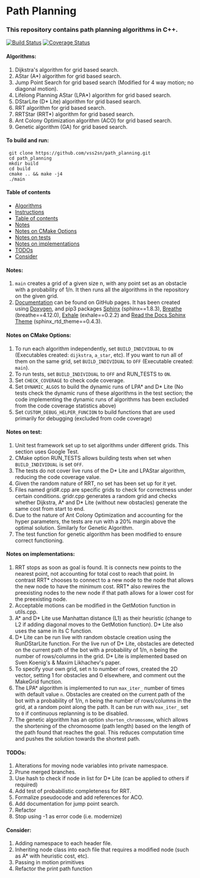 # Path Planning #

### This repository contains path planning algorithms in C++. ###

[![Build Status](https://travis-ci.com/vss2sn/path_planning.svg?branch=master)](https://travis-ci.com/vss2sn/path_planning)
[![Coverage Status](https://codecov.io/gh/vss2sn/path_planning/branch/master/graphs/badge.svg)](https://codecov.io/gh/vss2sn/path_planning/branch/master)

<a name="algorithms"></a>
#### Algorithms: ####
1. Dijkstra's algorithm for grid based search.
2. AStar (A*) algorithm for grid based search.
3. Jump Point Search for grid based search (Modified for 4 way motion; no diagonal motion).
4. Lifelong Planning AStar (LPA*) algorithm for grid based search.
5. DStarLite (D* Lite) algorithm for grid based search.
6. RRT algorithm for grid based search.
7. RRTStar (RRT*) algorithm for grid based search.
8. Ant Colony Optimization algorithm (ACO) for grid based search.
9. Genetic algorithm (GA) for grid based search.

<a name="instructions"></a>
#### To build and run: ####
     git clone https://github.com/vss2sn/path_planning.git  
     cd path_planning  
     mkdir build  
     cd build  
     cmake .. && make -j4  
     ./main  

<a name="toc"></a>
#### Table of contents ####
- [Algorithms](#algorithms)
- [Instructions](#instructions)
- [Table of contents](#toc)
- [Notes](#notes)
- [Notes on CMake Options](#notes_on_cmake_options)
- [Notes on tests](#notes_on_tests)
- [Notes on implementations](#notes_on_implementations)
- [TODOs](#todos)
- [Consider](#consider)

<a name="notes"></a>
#### Notes: ####
1. `main` creates a grid of a given size n, with any point set as an obstacle with a probability of 1/n. It then runs all the algorithms in the repository on the given grid.
2. [Documentation](https://vss2sn.github.io/path_planning/) can be found on GitHub pages. It has been created using [Doxygen](http://www.doxygen.nl/), and pip3 packages [Sphinx](http://www.sphinx-doc.org/en/master/) (sphinx==1.8.3), [Breathe](https://github.com/michaeljones/breathe) (breathe==4.12.0), [Exhale](https://github.com/svenevs/exhale) (exhale==0.2.2) and [Read the Docs Sphinx Theme](https://github.com/rtfd/sphinx_rtd_theme) (sphinx_rtd_theme==0.4.3).

<a name="notes_on_cmake_options"></a>
#### Notes on CMake Options: ####
1. To run each algorithm independently, set `BUILD_INDIVIDUAL` to `ON` (Executables created: `dijkstra`, `a_star`, etc). If you want to run all of them on the same grid, set `BUILD_INDIVIDUAL` to `OFF` (Executable created: `main`).
2. To run tests, set `BUILD_INDIVIDUAL` to `OFF` and RUN_TESTS to `ON`.
3. Set `CHECK_COVERAGE` to check code coverage.
4. Set `DYNAMIC_ALGOS` to build the dynamic runs of LPA* and D* Lite (No tests check the dynamic runs of these algorithms in the test section; the code implementing the dynamic runs of algorithms has been excluded from the code coverage statistics above)
5. Set `CUSTOM_DEBUG_HELPER_FUNCION` to build functions that are used primarily for debugging (excluded from code coverage)

<a name="notes_on_tests"></a>
#### Notes on test: ####
1. Unit test framework set up to set algorithms under different grids. This section uses Google Test.
2. CMake option RUN_TESTS allows building tests when set when `BUILD_INDIVIDUAL` is set `OFF`.
3. The tests do not cover live runs of the D* Lite and LPAStar algorithm, reducing the code coverage value.
4. Given the random nature of RRT, no set has been set up for it yet.
5. Files named grid#.cpp are specific grids to check for correctness under certain conditions. gridr.cpp generates a random grid and checks whether Dijkstra, A\* and D\* Lite (without new obstacles) generate the same cost from start to end.
6. Due to the nature of Ant Colony Optimization and accounting for the hyper parameters, the tests are run with a 20% margin above the optimal solution. Similarly for Genetic Algorithm.
7. The test function for genetic algorithm has been modified to ensure correct functioning.

<a name="notes_on_implementations"></a>
#### Notes on implementations: ####
1. RRT stops as soon as goal is found. It is connects new points to the nearest point, not accounting for total cost to reach that point. In contrast RRT\* chooses to connect to a new node to the node that allows the new node to have the minimum cost. RRT\* also rewires the preexisting nodes to the new node if that path allows for a lower cost for the preexisting node.
2. Acceptable motions can be modified in the GetMotion function in utils.cpp.
3. A\* and D\* Lite use Manhattan distance (L1) as their heuristic (change to L2 if adding diagonal moves to the GetMotion function). D* Lite also uses the same in its C function.
4. D* Lite can be run live with random obstacle creation using the RunDStarLite function. For the live run of D* Lite, obstacles are detected on the current path of the bot with a probability  of 1/n, n being the number of rows/columns in the grid. D* Lite is implemented based on Sven Koenig's & Maxim Likhachev's paper.
5. To specify your own grid, set n to number of rows, created the 2D vector, setting 1 for obstacles and 0 elsewhere, and comment out the MakeGrid function.
6. The LPA* algorithm is implemented to run `max_iter_` number of times with default value `n`. Obstacles are created on the current path of the bot with a probability  of 1/n, n being the number of rows/columns in the grid, at a random point along the path. It can be run with `max_iter_` set to `0` if continuous replanning is to be disabled.
7. The genetic algorithm has an option `shorten_chromosome`, which allows the shortening of the chromosome (path length) based on the length of the path found that reaches the goal. This reduces computation time and pushes the solution towards the shortest path.

<a name="todos"></a>
#### TODOs: ####
1. Alterations for moving node variables into private namespace.
2. Prune merged branches.
3. Use hash to check if node in list for D* Lite (can be applied to others if required)
4. Add test of probabilistic completeness for RRT.
5. Formalize pseudocode and add references for ACO.
6. Add documentation for jump point search.
7. Refactor
8. Stop using -1 as error code (i.e. modernize)

<a name="consider"></a>
#### Consider: ####
1. Adding namespace to each header file.
2. Inheriting node class into each file that requires a modified node (such as A* with heuristic cost, etc).
3. Passing in motion primitives
4. Refactor the print path function
